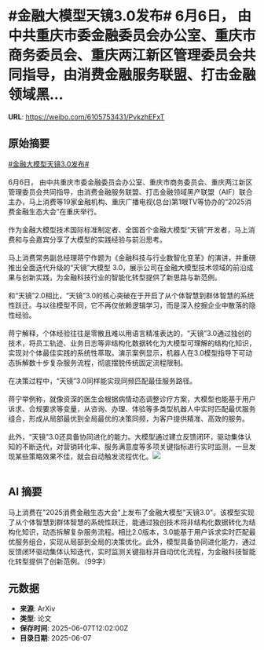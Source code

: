 # #金融大模型天镜3.0发布# 6月6日， 由中共重庆市委金融委员会办公室、重庆市商务委员会、重庆两江新区管理委员会共同指导，由消费金融服务联盟、打击金融领域黑...

**URL**: https://weibo.com/6105753431/PvkzhEFxT

## 原始摘要

<a href="https://m.weibo.cn/search?containerid=231522type%3D1%26t%3D10%26q%3D%23%E9%87%91%E8%9E%8D%E5%A4%A7%E6%A8%A1%E5%9E%8B%E5%A4%A9%E9%95%9C3.0%E5%8F%91%E5%B8%83%23&amp;extparam=%23%E9%87%91%E8%9E%8D%E5%A4%A7%E6%A8%A1%E5%9E%8B%E5%A4%A9%E9%95%9C3.0%E5%8F%91%E5%B8%83%23" data-hide=""><span class="surl-text">#金融大模型天镜3.0发布#</span></a> <br><br>6月6日， 由中共重庆市委金融委员会办公室、重庆市商务委员会、重庆两江新区管理委员会共同指导，由消费金融服务联盟、打击金融领域黑产联盟（AIF）联合主办，马上消费等19家金融机构、重庆广播电视(总台)第1眼TV等协办的“2025消费金融生态大会”在重庆举行。<br><br>作为金融大模型技术国际标准制定者、全国首个金融大模型“天镜”开发者，马上消费和与会嘉宾分享了大模型的实践经验与前沿思考。<br><br>马上消费常务副总经理蒋宁作题为《金融科技与行业数智化变革》的演讲，并重磅推出全面迭代升级的“天镜”大模型 3.0，展示公司在金融大模型技术领域的前沿成果与创新实践，为金融科技行业的智能化转型提供了新思路与新范例。<br><br>和“天镜”2.0相比，“天镜”3.0的核心突破在于开启了从个体智慧到群体智慧的系统性跃迁。与以往模型不同，它不再仅依赖逻辑学习，而是深入挖掘企业中散落的隐性经验。<br><br>蒋宁解释，个体经验往往是零散且难以用语言精准表达的，“天镜”3.0通过独创的技术，将员工轨迹、业务日志等非结构化数据转化为大模型可理解的结构化知识，实现对个体最佳实践的系统性萃取。演示案例显示，机器人在3.0模型指导下可动态拆解数十步复杂服务流程，彻底摆脱传统固定流程限制。<br><br>在决策过程中，“天镜”3.0同样能实现同频匹配最佳服务路径。<br><br>蒋宁举例称，就像资深的医生会根据病情动态调整诊疗方案，大模型也能基于用户诉求、合规要求等变量，从咨询、办理、体验等多类型机器人中实时匹配最优服务组合，形成从局部最优到全局最优的决策同频，为客户提供精准、高效的服务。<br><br>此外，“天镜”3.0还具备协同进化的能力。大模型通过建立反馈闭环，驱动集体认知的不断迭代，对营销转化率、服务满意度等多项关键指标进行实时监测，一旦发现某些策略效果不佳，就会自动触发流程优化。<img style="" src="https://tvax3.sinaimg.cn/large/006Fd7o3ly1i2600to4hrj30lm0b6jz1.jpg" referrerpolicy="no-referrer"><br><br>

## AI 摘要

马上消费在"2025消费金融生态大会"上发布了金融大模型"天镜3.0"。该模型实现了从个体智慧到群体智慧的系统性跃迁，能通过独创技术将非结构化数据转化为结构化知识，动态拆解复杂服务流程。相比2.0版本，3.0能基于用户诉求实时匹配最优服务组合，实现从局部到全局的决策优化。此外，模型具备协同进化能力，通过反馈闭环驱动集体认知迭代，实时监测关键指标并自动优化流程，为金融科技智能化转型提供了创新范例。（99字）

## 元数据

- **来源**: ArXiv
- **类型**: 论文
- **保存时间**: 2025-06-07T12:02:00Z
- **目录日期**: 2025-06-07
